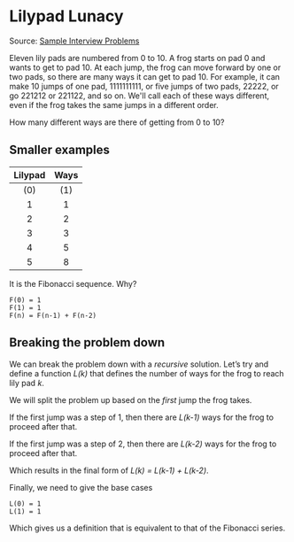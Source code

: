 # Lilypad Lunacy

Source: [Sample Interview Problems](http://www.cs.ox.ac.uk/ugadmissions/how_to_apply/sample_interview_problems.html)

Eleven lily pads are numbered from 0 to 10. A frog starts on pad 0 and wants to get to pad 10. At each jump, the frog can move forward by one or two pads, so there are many ways it can get to pad 10. For example, it can make 10 jumps of one pad, 1111111111, or five jumps of two pads, 22222, or go 221212 or 221122, and so on. We'll call each of these ways different, even if the frog takes the same jumps in a different order.

How many different ways are there of getting from 0 to 10?

## Smaller examples

Lilypad | Ways
:-----: | :--:
(0)     | (1)
1       | 1
2       | 2
3       | 3
4       | 5
5       | 8

It is the Fibonacci sequence. Why?

<!-- An innocent comment to force Markdown out of list parsing mode. See also http://meta.stackoverflow.com/a/99637 -->

    F(0) = 1
    F(1) = 1
    F(n) = F(n-1) + F(n-2)

## Breaking the problem down

We can break the problem down with a _recursive_ solution. Let’s try and define a function _L(k)_ that defines the number of ways for the frog to reach lily pad _k_.

We will split the problem up based on the *first* jump the frog takes.

If the first jump was a step of 1, then there are _L(k-1)_ ways for the frog to proceed after that.

If the first jump was a step of 2, then there are _L(k-2)_ ways for the frog to proceed after that.

Which results in the final form of _L(k) = L(k-1) + L(k-2)_.

Finally, we need to give the base cases

<!-- An innocent comment to force Markdown out of list parsing mode. See also http://meta.stackoverflow.com/a/99637 -->

    L(0) = 1
    L(1) = 1

Which gives us a definition that is equivalent to that of the Fibonacci series.
